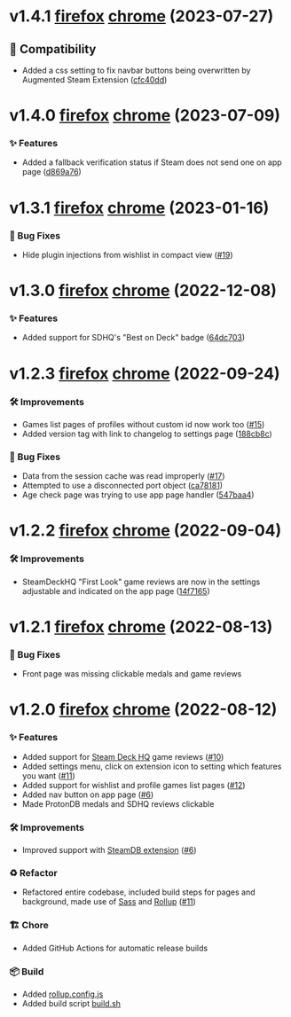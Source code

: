 # v1.4.1 [firefox][firefox-v1.4.1] [chrome][chrome-v1.4.1] (2023-07-27)
[firefox-v1.4.1]: https://github.com/cptpiepmatz/great-on-deck-search/releases/tag/v1.4.1%2Bfirefox
[chrome-v1.4.1]: https://github.com/cptpiepmatz/great-on-deck-search/releases/tag/v1.4.1%2Bchrome

## 🤝 Compatibility

- Added a css setting to fix navbar buttons being overwritten by Augmented Steam Extension
  ([cfc40dd](https://github.com/cptpiepmatz/great-on-deck-search/commit/cfc40ddcce6f9934897e9e29500e173584dc6b29))

# v1.4.0 [firefox][firefox-v1.4.0] [chrome][chrome-v1.4.0] (2023-07-09)
[firefox-v1.4.0]: https://github.com/cptpiepmatz/great-on-deck-search/releases/tag/v1.4.0%2Bfirefox
[chrome-v1.4.0]: https://github.com/cptpiepmatz/great-on-deck-search/releases/tag/v1.4.0%2Bchrome

### ✨ Features

- Added a fallback verification status if Steam does not send one on app page
  ([d869a76](https://github.com/cptpiepmatz/great-on-deck-search/commit/d869a764b104f590b8db40ff57e3f78377934d40))


# v1.3.1 [firefox][firefox-v1.3.1] [chrome][chrome-v1.3.1] (2023-01-16)
[firefox-v1.3.1]: https://github.com/cptpiepmatz/great-on-deck-search/releases/tag/v1.3.1%2Bfirefox
[chrome-v1.3.1]: https://github.com/cptpiepmatz/great-on-deck-search/releases/tag/v1.3.1%2Bchrome

### 🐛 Bug Fixes

- Hide plugin injections from wishlist in compact view
  ([#19](https://github.com/cptpiepmatz/great-on-deck-search/pull/19))


# v1.3.0 [firefox][firefox-v1.3.0] [chrome][chrome-v1.3.0] (2022-12-08)
[firefox-v1.3.0]: https://github.com/cptpiepmatz/great-on-deck-search/releases/tag/v1.3.0%2Bfirefox
[chrome-v1.3.0]: https://github.com/cptpiepmatz/great-on-deck-search/releases/tag/v1.3.0%2Bchrome

### ✨ Features

- Added support for SDHQ's "Best on Deck" badge
  ([64dc703](https://github.com/cptpiepmatz/great-on-deck-search/commit/64dc7031c86fdf2914ec691fe2dec0b407331bd4))


# v1.2.3 [firefox][firefox-v1.2.3] [chrome][chrome-v1.2.3] (2022-09-24)
[firefox-v1.2.3]: https://github.com/cptpiepmatz/great-on-deck-search/releases/tag/v1.2.3%2Bfirefox
[chrome-v1.2.3]: https://github.com/cptpiepmatz/great-on-deck-search/releases/tag/v1.2.3%2Bchrome

### 🛠️ Improvements

- Games list pages of profiles without custom id now work too 
  ([#15](https://github.com/cptpiepmatz/great-on-deck-search/pull/15))
- Added version tag with link to changelog to settings page
  ([188cb8c](https://github.com/cptpiepmatz/great-on-deck-search/commit/188cb8c2e69bdb63a7c5408b85a830b01389f66b))

### 🐛 Bug Fixes

- Data from the session cache was read improperly 
  ([#17](https://github.com/cptpiepmatz/great-on-deck-search/pull/17))
- Attempted to use a disconnected port object
  ([ca78181](https://github.com/cptpiepmatz/great-on-deck-search/commit/ca781810a5f5952ec35360d468b35d6ff8f7ddbb))
- Age check page was trying to use app page handler
  ([547baa4](https://github.com/cptpiepmatz/great-on-deck-search/commit/547baa4a5a8948a48db9192d6693f1b6885ee326))


# v1.2.2 [firefox][firefox-v1.2.2] [chrome][chrome-v1.2.2] (2022-09-04)
[firefox-v1.2.2]: https://github.com/cptpiepmatz/great-on-deck-search/releases/tag/v1.2.2%2Bfirefox
[chrome-v1.2.2]: https://github.com/cptpiepmatz/great-on-deck-search/releases/tag/v1.2.2%2Bchrome

### 🛠️ Improvements

- SteamDeckHQ "First Look" game reviews are now in the settings adjustable and 
  indicated on the app page
  ([14f7165](https://github.com/cptpiepmatz/great-on-deck-search/commit/14f7165cd05fe7202a27d174307c9e8d2cd1cf7c))


# v1.2.1 [firefox][firefox-v1.2.1] [chrome][chrome-v1.2.1] (2022-08-13)
[firefox-v1.2.1]: https://github.com/cptpiepmatz/great-on-deck-search/releases/tag/v1.2.1%2Bfirefox
[chrome-v1.2.1]: https://github.com/cptpiepmatz/great-on-deck-search/releases/tag/v1.2.1%2Bchrome

### 🐛 Bug Fixes

- Front page was missing clickable medals and game reviews


# v1.2.0 [firefox][firefox-v1.2.0] [chrome][chrome-v1.2.0] (2022-08-12)
[firefox-v1.2.0]: https://github.com/cptpiepmatz/great-on-deck-search/releases/tag/v1.2.0%2Bfirefox
[chrome-v1.2.0]: https://github.com/cptpiepmatz/great-on-deck-search/releases/tag/v1.2.0%2Bchrome

### ✨ Features

- Added support for [Steam Deck HQ](https://steamdeckhq.com/game-reviews/) game reviews
  ([#10](https://github.com/cptpiepmatz/great-on-deck-search/pull/10))
- Added settings menu, click on extension icon to setting which features you want
  ([#11](https://github.com/cptpiepmatz/great-on-deck-search/pull/11))
- Added support for wishlist and profile games list pages
  ([#12](https://github.com/cptpiepmatz/great-on-deck-search/pull/11))
- Added nav button on app page
  ([#6](https://github.com/cptpiepmatz/great-on-deck-search/pull/6))
- Made ProtonDB medals and SDHQ reviews clickable

### 🛠️ Improvements

- Improved support with [SteamDB extension](https://steamdb.info/extension/)
  ([#6](https://github.com/cptpiepmatz/great-on-deck-search/pull/6))

### ♻️ Refactor

- Refactored entire codebase, included build steps for pages and background, 
  made use of [Sass](https://sass-lang.com) and [Rollup](https://www.rollupjs.org)
  ([#11](https://github.com/cptpiepmatz/great-on-deck-search/pull/11))

### 🏗 Chore

- Added GitHub Actions for automatic release builds

### 📦 Build

- Added [rollup.config.js](https://github.com/cptpiepmatz/great-on-deck-search/blob/main/rollup.config.js)
- Added build script [build.sh](https://github.com/cptpiepmatz/great-on-deck-search/blob/main/build.sh)

